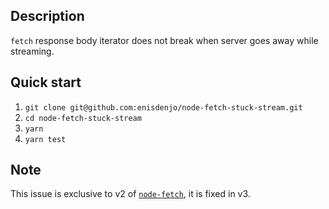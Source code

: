 ## Description

`fetch` response body iterator does not break when server goes away while streaming.

## Quick start

1. `git clone git@github.com:enisdenjo/node-fetch-stuck-stream.git`
1. `cd node-fetch-stuck-stream`
1. `yarn`
1. `yarn test`

## Note

This issue is exclusive to v2 of [`node-fetch`](https://github.com/node-fetch/node-fetch), it is fixed in v3.
